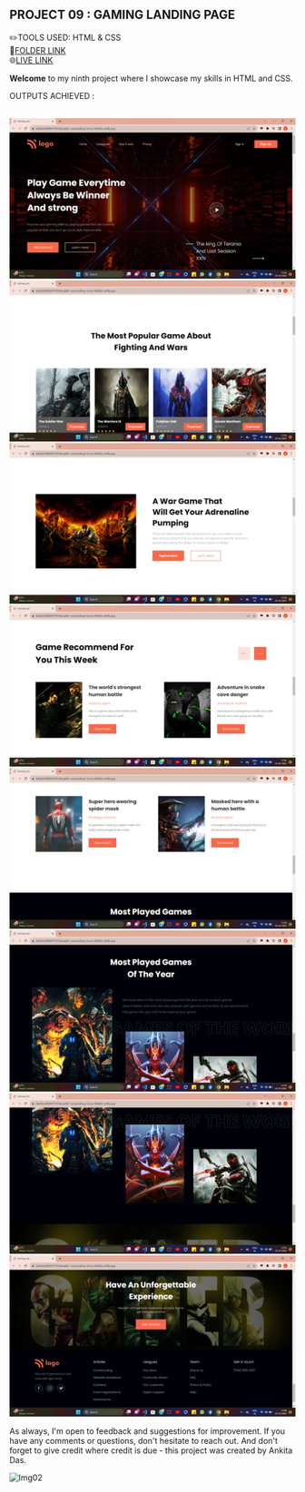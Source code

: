 ## PROJECT 09 :  **GAMING LANDING PAGE** 


✏️TOOLS USED: HTML & CSS<br>
📂[FOLDER LINK](https://github.com/imankitadas/Fullstack-Javascript-Projects-2023/tree/main/02_HTML%20and%20CSS%20Projects/Project%2009%20-%20Gaming%20Landing%20Page)<br>
🌐[LIVE LINK](https://64e9b2e8fb981f187dacea8d--extraordinary-horse-66dd9c.netlify.app/)<br>

**Welcome** to my ninth project where I showcase my skills in HTML and CSS.<br> 

OUTPUTS ACHIEVED :<br><br>

![IMG1](./photos/img1.png)
![IMG2](./photos/img2.png)
![IMG3](./photos/img3.png)
![IMG4](./photos/img4.png) 
![IMG5](./photos/img5.png)
![IMG6](./photos/img6.png)
![IMG7](./photos/img7.png)
![IMG8](./photos/img8.png)


As always, I'm open to feedback and suggestions for improvement. If you have any comments or questions, don't hesitate to reach out. And don't forget to give credit where credit is due - this project was created by Ankita Das.

![Img02](https://img.shields.io/badge/By-Ankita%20das-brightgreen)







